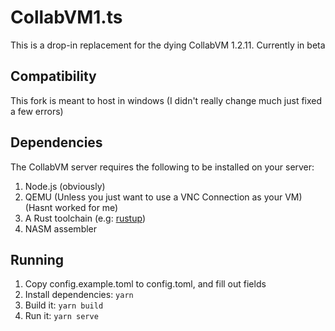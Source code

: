 # CollabVM1.ts
This is a drop-in replacement for the dying CollabVM 1.2.11. Currently in beta

## Compatibility

This fork is meant to host in windows (I didn't really change much just fixed a few errors)

## Dependencies

The CollabVM server requires the following to be installed on your server:

1. Node.js (obviously)
2. QEMU (Unless you just want to use a VNC Connection as your VM) (Hasnt worked for me)
3. A Rust toolchain (e.g: [rustup](https://rustup.rs))
4. NASM assembler

## Running

1. Copy config.example.toml to config.toml, and fill out fields
2. Install dependencies: `yarn`
3. Build it: `yarn build`
4. Run it: `yarn serve`
